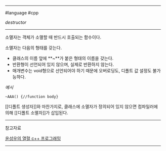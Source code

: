 
---

#language #cpp 

*destructor*

---

소멸자는 객체가 소멸할 때 반드시 호출되는 함수이다.

소멸자는 다음의 형태를 갖는다.

- 클래스의 이름 앞에 **~**가 붙은 형태의 이름을 갖는다.
- 반환형이 선언되어 있지 않으며, 실제로 반환하지 않는다.
- 매개변수는 void형으로 선언되어야 하기 때문에 오버로딩도, 디폴트 값 설정도 불가능하다.

*예시*

`~AAA() {//function body}`

[[디폴트 생성자]]와 마찬가지로, 클래스에 소멸자가 정의되어 있지 않으면 컴파일러에 의해 [[디폴트 소멸자]]가 삽입된다.

---

참고자료

[윤성우의 열혈 c++ 프로그래밍](https://product.kyobobook.co.kr/detail/S000001589147)

---